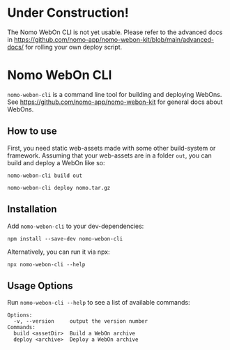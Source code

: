 # Under Construction!

The Nomo WebOn CLI is not yet usable.
Please refer to the advanced docs in https://github.com/nomo-app/nomo-webon-kit/blob/main/advanced-docs/ for rolling your own deploy script.


# Nomo WebOn CLI

`nomo-webon-cli` is a command line tool for building and deploying WebOns.
See https://github.com/nomo-app/nomo-webon-kit for general docs about WebOns.

## How to use

First, you need static web-assets made with some other build-system or framework.
Assuming that your web-assets are in a folder `out`, you can build and deploy a WebOn like so:

``
nomo-webon-cli build out
``

``
nomo-webon-cli deploy nomo.tar.gz
``

## Installation

Add `nomo-webon-cli` to your dev-dependencies:

``
npm install --save-dev nomo-webon-cli
``

Alternatively, you can run it via npx:

``
npx nomo-webon-cli --help
``

## Usage Options

Run `nomo-webon-cli --help` to see a list of available commands:

```
Options:
  -v, --version     output the version number
Commands:
  build <assetDir>  Build a WebOn archive
  deploy <archive>  Deploy a WebOn archive
```
